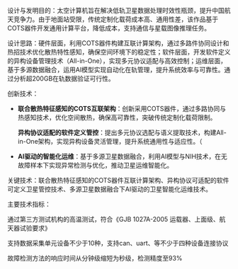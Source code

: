 设计与发明目的：太空计算机旨在解决低轨卫星数据处理时效性瓶颈，提升中国航天竞争力。由于地面站受限，传统定制化载荷成本高、通用性差，该作品基于COTS器件开发通用计算平台，降低成本，支持通信与星载图像推理任务。

设计思路：硬件层面，利用COTS器件构建互联计算架构，通过多路件协同设计和热招技术优化散热特性感知，确保空间环境下的稳定性；软件层面，开发软件定义的异构设备管理技术（All-in-One），实现多元协议适配与高效控制；运维层面，基于多源数据融合，运用AI模型实现自动化在轨管理，提升系统效率与可靠性。通过分析超200GB在轨数据验证可行性。

创新技术：

* **联合散热特征感知的COTS互联架构**：创新采用COTS器件，通过多路协同与热感知技术，优化空间散热，确保高可靠性，突破传统定制化载荷限制。
  
  **异构协议适配的软件定义管控**：提出多元协议选配与语义提取技术，构建All-in-One架构，实现异构设备灵活管理，提升系统通用性与适应性。（
* **AI驱动的智能化运维**：基于多源卫星数据融合，利用AI模型与NIH技术，在无故障样本下实现异常检测与优化，推动卫星运维智能化。

关键技术：联合散热特征感知的COTS器件互联计算架构、异构协议可适配的软件可定义卫星管控技术、多源卫星数据融合下AI驱动的卫星智能化运维技术。

主要技术指标：

通过第三方测试机构的高温测试，符合《GJB 1027A-2005 运载器、上面级、航天器试验要求》

支持数据采集单元设备不少于10种，支持can、uart、等不少于四种设备连接协议

故障检测方法的响应时间从分钟级缩短为秒级，检测精度至93%
